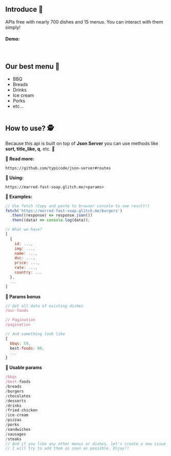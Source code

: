 ## **Introduce 🍺**

APIs free with nearly 700 dishes and 15 menus. You can interact with them simply!
<br />

#### **Demo:** 

<br />

## **Our best menu 🍔**

- BBQ
- Breads
- Drinks
- Ice cream
- Porks
- etc...
  <br />
  <br />

## **How to use? 🕵️**

Because this api is built on top of **Json Server** you can use methods like **sort, title_like, q**, etc. 👏

**🍩 Read more:**

```
https://github.com/typicode/json-server#routes
```

**🍞 Using:**

```
https://marred-fast-soap.glitch.me/<params>
```

**🍕 Examples:**

```js
// Use fetch (Copy and paste to browser console to see result!)
fetch('https://marred-fast-soap.glitch.me/burgers')
  .then((response) => response.json())
  .then((data) => console.log(data));

// What we have?
[
  {
    id: ...,
    img: ...,
    name: ...,
    dsc: ...,
    price: ...,
    rate: ...,
    country: ...
  },
  ...
]
```

**🍣 Params bonus**

```js
// Get all data of existing dishes
/our-foods

// Pagination
/pagination

// And something look like
{
  bbqs: 59,
  best-foods: 60,
  ...
}
```

**🍻 Usable params**

```js
/bbqs
/best-foods
/breads
/burgers
/chocolates
/desserts
/drinks
/fried-chicken
/ice-cream
/pizzas
/porks
/sandwiches
/sausages
/steaks
// And if you like any other menus or dishes, let's create a new issue
// I will try to add them as soon as possible. Enjoy!!
```
